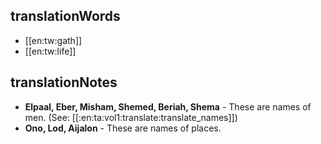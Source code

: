 ## translationWords

* [[en:tw:gath]]
* [[en:tw:life]]

## translationNotes

* **Elpaal, Eber, Misham, Shemed, Beriah, Shema** - These are names of men. (See: [[:en:ta:vol1:translate:translate_names]])
* **Ono, Lod, Aijalon** - These are names of places.
